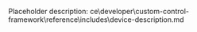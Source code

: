 Placeholder description: ce\developer\custom-control-framework\reference\includes\device-description.md